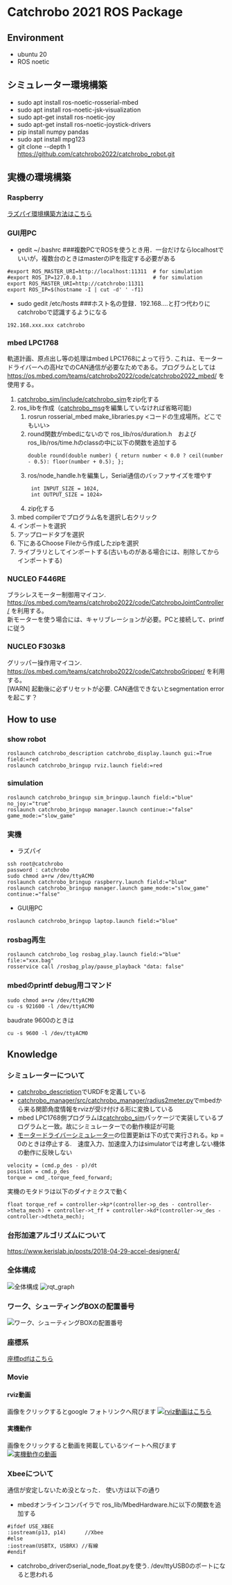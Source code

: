 # Catchrobo 2021 ROS Package

## Environment
- ubuntu 20
- ROS noetic

## シミュレーター環境構築
- sudo apt install ros-noetic-rosserial-mbed
- sudo apt install ros-noetic-jsk-visualization
- sudo apt-get install ros-noetic-joy
- sudo apt-get install ros-noetic-joystick-drivers
- pip install numpy pandas
- sudo apt install mpg123 
- git clone --depth 1 https://github.com/catchrobo2022/catchrobo_robot.git


## 実機の環境構築
### Raspberry
[ラズパイ環境構築方法はこちら](./doc/raspberry_setup.md)

### GUI用PC
- gedit ~/.bashrc ###複数PCでROSを使うとき用．一台だけならlocalhostでいいが，複数台のときはmasterのIPを指定する必要がある
```
#export ROS_MASTER_URI=http://localhost:11311  # for simulation
#export ROS_IP=127.0.0.1                       # for simulation
export ROS_MASTER_URI=http://catchrobo:11311
export ROS_IP=$(hostname -I | cut -d' ' -f1)
```
- sudo gedit /etc/hosts ###ホスト名の登録．192.168....と打つ代わりにcatchroboで認識するようになる
```
192.168.xxx.xxx catchrobo
```

### mbed LPC1768
軌道計画、原点出し等の処理はmbed LPC1768によって行う. これは、モータードライバーへの高HzでのCAN通信が必要なためである。プログラムとしては
https://os.mbed.com/teams/catchrobo2022/code/catchrobo2022_mbed/
を使用する。

1. [catchrobo_sim/include/catchrobo_sim](catchrobo_sim/include/catchrobo_sim)をzip化する
1. ros_libを作成（[catchrobo_msg](catchrobo_msg)を編集していなければ省略可能)
    1. rosrun rosserial_mbed make_libraries.py <コードの生成場所。どこでもいい>
    1. round関数がmbedにないので ros_lib/ros/duration.h　およびros_lib/ros/time.hのclassの中に以下の関数を追加する
        ```
        double round(double number) { return number < 0.0 ? ceil(number - 0.5): floor(number + 0.5); };
        ```
    1. ros/node_handle.hを編集し，Serial通信のバッファサイズを増やす
        ```
         int INPUT_SIZE = 1024,
         int OUTPUT_SIZE = 1024>
        ```
    1. zip化する
1. mbed compilerでプログラム名を選択し右クリック
1. インポートを選択
1. アップロードタブを選択
1. 下にあるChoose Fileから作成したzipを選択
1. ライブラリとしてインポートする(古いものがある場合には、削除してからインポートする)


### NUCLEO F446RE
ブラシレスモーター制御用マイコン. https://os.mbed.com/teams/catchrobo2022/code/CatchroboJointController/
を利用する。  
新モーターを使う場合には、キャリブレーションが必要。PCと接続して、printfに従う

### NUCLEO F303k8
グリッパー操作用マイコン. https://os.mbed.com/teams/catchrobo2022/code/CatchroboGripper/
を利用する。  
[WARN] 起動後に必ずリセットが必要. CAN通信できないとsegmentation errorを起こす？


## How to use
### show robot
```
roslaunch catchrobo_description catchrobo_display.launch gui:=True field:=red
roslaunch catchrobo_bringup rviz.launch field:=red
```
### simulation
```
roslaunch catchrobo_bringup sim_bringup.launch field:="blue" no_joy:="true"
roslaunch catchrobo_bringup manager.launch continue:="false" game_mode:="slow_game"
```

### 実機
- ラズパイ
```
ssh root@catchrobo
password : catchrobo
sudo chmod a+rw /dev/ttyACM0 
roslaunch catchrobo_bringup raspberry.launch field:="blue"
roslaunch catchrobo_bringup manager.launch game_mode:="slow_game" continue:="false"
```
- GUI用PC
```
roslaunch catchrobo_bringup laptop.launch field:="blue"
```

### rosbag再生
```
roslaunch catchrobo_log rosbag_play.launch field:="blue" file:="xxx.bag"
rosservice call /rosbag_play/pause_playback "data: false" 
```

### mbedのprintf debug用コマンド
```
sudo chmod a+rw /dev/ttyACM0 
cu -s 921600 -l /dev/ttyACM0
```
baudrate 9600のときは
```
cu -s 9600 -l /dev/ttyACM0
```

## Knowledge
### シミュレーターについて
- [catchrobo_description](catchrobo_description)でURDFを定義している
- [catchrobo_manager/src/catchrobo_manager/radius2meter.py](catchrobo_manager/src/catchrobo_manager/radius2meter.py)でmbedから来る関節角度情報をrvizが受け付ける形に変換している
- mbed LPC1768側プログラムは[catchrobo_sim](catchrobo_sim)パッケージで実装しているプログラムと一致。故にシミュレーターでの動作検証が可能
- [モータードライバーシミュレーター](catchrobo_sim/src/motor_driver_sim.cpp)の位置更新は下の式で実行される。kp = 0のときは停止する.　速度入力、加速度入力はsimulatorでは考慮しない機体の動作に反映しない
```
velocity = (cmd.p_des - p)/dt
position = cmd.p_des
torque = cmd_.torque_feed_forward;
``` 
実機のモタドラは以下のダイナミクスで動く
```
float torque_ref = controller->kp*(controller->p_des - controller->theta_mech) + controller->t_ff + controller->kd*(controller->v_des - controller->dtheta_mech);
```

### 台形加速アルゴリズムについて
https://www.kerislab.jp/posts/2018-04-29-accel-designer4/
### 全体構成
![全体構成](./doc/catchrobo_全体図.png) 
![rqt_graph](./doc/rosgraph.svg)

### ワーク、シューティングBOXの配置番号
![ワーク、シューティングBOXの配置番号](./doc/ワーク＋シューティングBOXの配置番号.png) 

### 座標系
[座標pdfはこちら](./doc/234_C5_2022年度フィールド修正版0725.pdf)

### Movie
#### rviz動画
画像をクリックするとgoogle フォトリンクへ飛びます
[![rviz動画はこちら](./doc/catchrobo_simulator_Moment.jpg)](https://photos.app.goo.gl/e1TemZAGbyiW9dbw7)  
#### 実機動作
画像をクリックすると動画を掲載しているツイートへ飛びます
[![実機動作の動画](./doc/movie_Moment.jpg)](https://twitter.com/rnmT0/status/1571847154460925953?s=20&t=lVTM75y_ALP0gFoCZXnTqA)


### Xbeeについて
通信が安定しないため没となった．
使い方は以下の通り  
- mbedオンラインコンパイラで
ros_lib/MbedHardware.hに以下の関数を追加する
```
#ifdef USE_XBEE
:iostream(p13, p14)      //Xbee
#else
:iostream(USBTX, USBRX) //有線
#endif
```
- catchrobo_driverのserial_node_float.pyを使う. /dev/ttyUSB0のポートになると思われる

